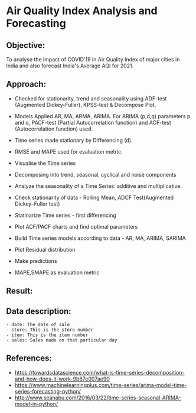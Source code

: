 # Air Quality Index Analysis and Forecasting

## Objective: 

To analyse the impact of COVID'19 in Air Quality Index of major cities in India and also forecast India's Average AQI for 2021. 

## Approach:

- Checked for stationarity, trend and seasonality using ADF-test (Augmented Dickey-Fuller), KPSS-test & Decompose Plot. 
- Models Applied AR, MA, ARMA, ARIMA. For ARIMA (p,d,q) parameters p and q, PACF-test (Partial Autocorrelation function) and ACF-test (Autocorrelation function) used. 
- Time series made stationary by Differencing (d). 
- RMSE and MAPE used for evaluation metric. 

- Visualise the Time series
- Decomposing into trend, seasonal, cyclical and noise components
- Analyze the seasonality of a Time Series: additive and multiplicative.
- Check stationarity of data - Rolling Mean, ADCF Test(Augmented Dickey–Fuller test)
- Statinarize Time series - first differencing
- Plot ACF/PACF charts and find optimal parameters
- Build Time series models according to data - AR, MA, ARIMA, SARIMA
- Plot Residual distribution
- Make predictions
- MAPE,SMAPE as evaluation metric

## Result:


## Data description:

    - date: The date of sale
    - store: This is the store number
    - item: This is the item number
    - sales: Sales made on that particular day

## References:

- https://towardsdatascience.com/what-is-time-series-decomposition-and-how-does-it-work-9b67e007ae90
- https://www.machinelearningplus.com/time-series/arima-model-time-series-forecasting-python/
- http://www.seanabu.com/2016/03/22/time-series-seasonal-ARIMA-model-in-python/
